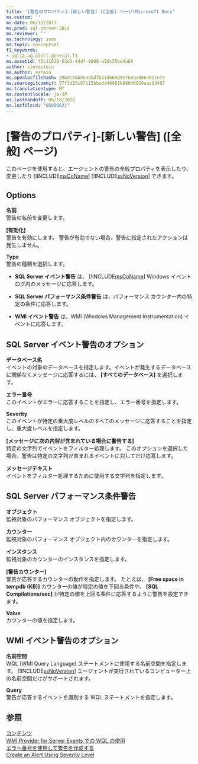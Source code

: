 ```yaml
---
title: '[警告のプロパティ]-[新しい警告] ([全般] ページ)Microsoft Docs'
ms.custom: ''
ms.date: 06/13/2017
ms.prod: sql-server-2014
ms.reviewer: ''
ms.technology: ssms
ms.topic: conceptual
f1_keywords:
- sql12.ag.alert.general.f1
ms.assetid: f5c11610-62e3-44df-9800-a5dc35be4a09
author: stevestein
ms.author: sstein
ms.openlocfilehash: 29bdc55bde4d5dfb11d669d9e7b4aad06482ce7e
ms.sourcegitcommit: 57f1d15c67113bbadd40861b886d6929aacd3467
ms.translationtype: MT
ms.contentlocale: ja-JP
ms.lasthandoff: 06/18/2020
ms.locfileid: "85056621"
---
```

# <a name="alert-properties-new-alert-general-page"></a>[警告のプロパティ]-[新しい警告] ([全般] ページ)
  このページを使用すると、エージェントの警告の全般プロパティを表示したり、変更したり [!INCLUDE[msCoName](../../includes/msconame-md.md)] [!INCLUDE[ssNoVersion](../../includes/ssnoversion-md.md)] できます。  
  
## <a name="options"></a>Options  
 **名前**  
 警告の名前を変更します。  
  
 **[有効化]**  
 警告を有効にします。 警告が有効でない場合、警告に指定されたアクションは発生しません。  
  
 **Type**  
 警告の種類を選択します。  
  
-   **SQL Server イベント警告** は、 [!INCLUDE[msCoName](../../includes/msconame-md.md)] Windows イベント ログ内のメッセージに応答します。  
  
-   **SQL Server パフォーマンス条件警告** は、パフォーマンス カウンター内の特定の条件に応答します。  
  
-   **WMI イベント警告** は、WMI (Windows Management Instrumentation) イベントに応答します。  
  
## <a name="sql-server-event-alert-options"></a>SQL Server イベント警告のオプション  
 **データベース名**  
 イベントの対象のデータベースを指定します。イベントが発生するデータベースに関係なくメッセージに応答するには、 **[すべてのデータベース]** を選択します。  
  
 **エラー番号**  
 このイベントがエラーに応答することを指定し、エラー番号を指定します。  
  
 **Severity**  
 このイベントが特定の重大度レベルのすべてのメッセージに応答することを指定し、重大度レベルを指定します。  
  
 **[メッセージに次の内容が含まれている場合に警告する]**  
 特定の文字列でイベントをフィルター処理します。 このオプションを選択した場合、警告は特定の文字列が含まれるイベントに対してだけ応答します。  
  
 **メッセージテキスト**  
 イベントをフィルター処理するために使用する文字列を指定します。  
  
## <a name="sql-server-performance-condition-alerts"></a>SQL Server パフォーマンス条件警告  
 **オブジェクト**  
 監視対象のパフォーマンス オブジェクトを指定します。  
  
 **カウンター**  
 監視対象のパフォーマンス オブジェクト内のカウンターを指定します。  
  
 **インスタンス**  
 監視対象のカウンターのインスタンスを指定します。  
  
 **[警告カウンター]**  
 警告が応答するカウンターの動作を指定します。 たとえば、 **[Free space in tempdb (KB)]** カウンターの値が特定の値を下回る条件や、 **[SQL Compilations/sec]** が特定の値を上回る条件に応答するように警告を設定できます。  
  
 **Value**  
 カウンターの値を指定します。  
  
## <a name="wmi-event-alert-options"></a>WMI イベント警告のオプション  
 **名前空間**  
 WQL (WMI Query Language) ステートメントに使用する名前空間を指定します。 [!INCLUDE[ssNoVersion](../../includes/ssnoversion-md.md)] エージェントが実行されているコンピューター上の名前空間だけがサポートされます。  
  
 **Query**  
 警告が応答するイベントを識別する WQL ステートメントを指定します。  
  
## <a name="see-also"></a>参照  
 [コンテンツ](alerts.md)   
 [WMI Provider for Server Events での WQL の使用](../../relational-databases/wmi-provider-server-events/using-wql-with-the-wmi-provider-for-server-events.md)   
 [エラー番号を使用して警告を作成する](create-an-alert-using-an-error-number.md)   
 [Create an Alert Using Severity Level](create-an-alert-using-severity-level.md)  
  
  
